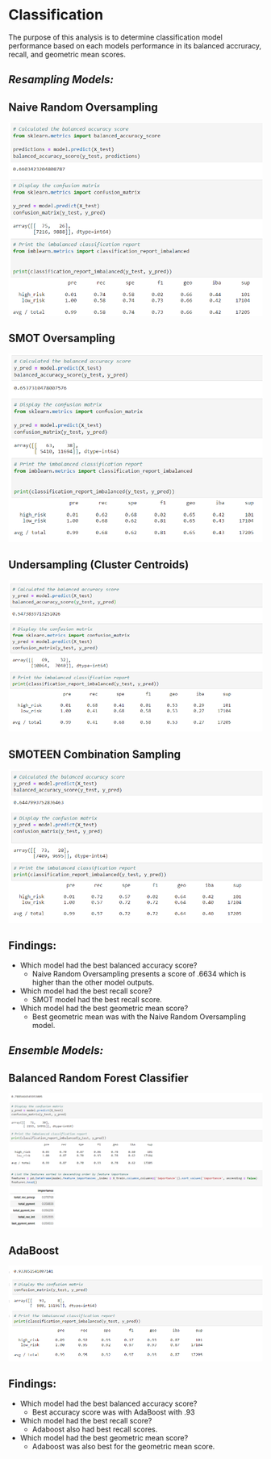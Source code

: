 # Classification

The purpose of this analysis is to determine classification model performance based on each models performance in its balanced accruracy, recall, and geometric mean scores.  

## *Resampling Models:*

## Naive Random Oversampling
![Naive Oversampling](images/NAIVE_Oversampling.PNG)

## SMOT Oversampling
![SMOT](images/SMOT.PNG)

## Undersampling (Cluster Centroids)
![Cluster](images/Undersampling_Cluster.PNG)


## SMOTEEN Combination Sampling
![SMOTEEN](images/Combination_SMOTEEN.PNG)

## Findings:
 - Which model had the best balanced accuracy score?
    -  Naive Random Oversampling presents a score of .6634 which is higher than the other model outputs.  
 - Which model had the best recall score?
    - SMOT model had the best recall score.  
 - Which model had the best geometric mean score?
    - Best geometric mean was with the Naive Random Oversampling model.  

## *Ensemble Models:*

## Balanced Random Forest Classifier
![Balanced](images/Balanced_Random_Forest.PNG)

## AdaBoost

![ada](images/Adaboost.PNG)

## Findings:
 - Which model had the best balanced accuracy score?
    - Best accuracy score was with AdaBoost with .93
 - Which model had the best recall score?
    - Adaboost also had best recall scores.
 - Which model had the best geometric mean score?
    - Adaboost was also best for the geometric mean score. 
